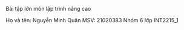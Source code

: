 Bài tập lớn môn lập trình nâng cao 

Họ và tên: Nguyễn Minh Quân
MSV: 21020383
Nhóm 6 lớp INT2215_1
